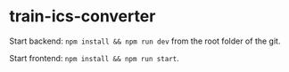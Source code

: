 # train-ics-converter

Start backend: `npm install && npm run dev` from the root folder of the git.

Start frontend: `npm install && npm run start`.

